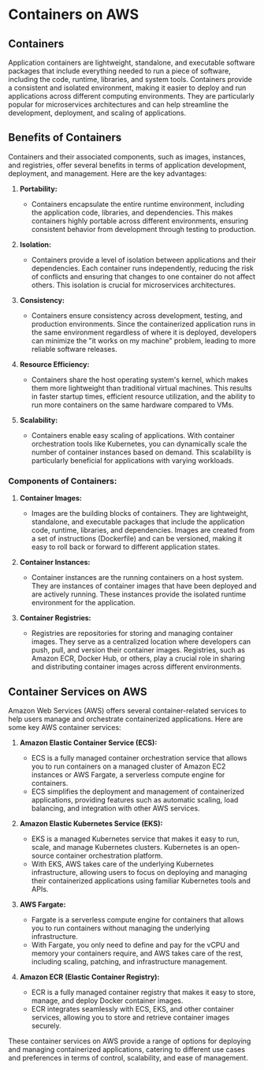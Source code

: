 # Containers on AWS 

## Containers 

Application containers are lightweight, standalone, and executable software packages that include everything needed to run a piece of software, including the code, runtime, libraries, and system tools. Containers provide a consistent and isolated environment, making it easier to deploy and run applications across different computing environments. They are particularly popular for microservices architectures and can help streamline the development, deployment, and scaling of applications.

## Benefits of Containers 

Containers and their associated components, such as images, instances, and registries, offer several benefits in terms of application development, deployment, and management. Here are the key advantages:

1. **Portability:**
   - Containers encapsulate the entire runtime environment, including the application code, libraries, and dependencies. This makes containers highly portable across different environments, ensuring consistent behavior from development through testing to production.

2. **Isolation:**
   - Containers provide a level of isolation between applications and their dependencies. Each container runs independently, reducing the risk of conflicts and ensuring that changes to one container do not affect others. This isolation is crucial for microservices architectures.

3. **Consistency:**
   - Containers ensure consistency across development, testing, and production environments. Since the containerized application runs in the same environment regardless of where it is deployed, developers can minimize the "it works on my machine" problem, leading to more reliable software releases.

4. **Resource Efficiency:**
   - Containers share the host operating system's kernel, which makes them more lightweight than traditional virtual machines. This results in faster startup times, efficient resource utilization, and the ability to run more containers on the same hardware compared to VMs.

5. **Scalability:**
   - Containers enable easy scaling of applications. With container orchestration tools like Kubernetes, you can dynamically scale the number of container instances based on demand. This scalability is particularly beneficial for applications with varying workloads.

### Components of Containers:

1. **Container Images:**
   - Images are the building blocks of containers. They are lightweight, standalone, and executable packages that include the application code, runtime, libraries, and dependencies. Images are created from a set of instructions (Dockerfile) and can be versioned, making it easy to roll back or forward to different application states.

2. **Container Instances:**
   - Container instances are the running containers on a host system. They are instances of container images that have been deployed and are actively running. These instances provide the isolated runtime environment for the application.

3. **Container Registries:**
   - Registries are repositories for storing and managing container images. They serve as a centralized location where developers can push, pull, and version their container images. Registries, such as Amazon ECR, Docker Hub, or others, play a crucial role in sharing and distributing container images across different environments.

## Container Services on AWS

Amazon Web Services (AWS) offers several container-related services to help users manage and orchestrate containerized applications. Here are some key AWS container services:

1. **Amazon Elastic Container Service (ECS):**
   - ECS is a fully managed container orchestration service that allows you to run containers on a managed cluster of Amazon EC2 instances or AWS Fargate, a serverless compute engine for containers.
   - ECS simplifies the deployment and management of containerized applications, providing features such as automatic scaling, load balancing, and integration with other AWS services.

2. **Amazon Elastic Kubernetes Service (EKS):**
   - EKS is a managed Kubernetes service that makes it easy to run, scale, and manage Kubernetes clusters. Kubernetes is an open-source container orchestration platform.
   - With EKS, AWS takes care of the underlying Kubernetes infrastructure, allowing users to focus on deploying and managing their containerized applications using familiar Kubernetes tools and APIs.

3. **AWS Fargate:**
   - Fargate is a serverless compute engine for containers that allows you to run containers without managing the underlying infrastructure.
   - With Fargate, you only need to define and pay for the vCPU and memory your containers require, and AWS takes care of the rest, including scaling, patching, and infrastructure management.

4. **Amazon ECR (Elastic Container Registry):**
   - ECR is a fully managed container registry that makes it easy to store, manage, and deploy Docker container images.
   - ECR integrates seamlessly with ECS, EKS, and other container services, allowing you to store and retrieve container images securely.

These container services on AWS provide a range of options for deploying and managing containerized applications, catering to different use cases and preferences in terms of control, scalability, and ease of management.